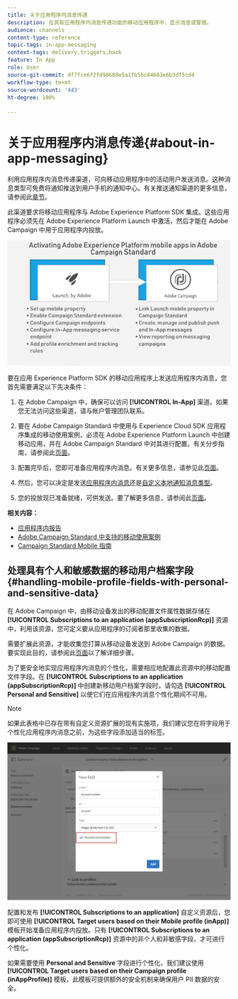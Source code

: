 ```yaml
---
title: 关于应用程序内消息传递
description: 在具有应用程序内消息传递功能的移动应用程序中，显示消息或警报。
audience: channels
content-type: reference
topic-tags: in-app-messaging
context-tags: delivery,triggers,back
feature: In App
role: User
source-git-commit: df7fce6f2fd98688e5a1fb5bc84603e6b3df5cd4
workflow-type: tm+mt
source-wordcount: '443'
ht-degree: 100%

---
```


# 关于应用程序内消息传递{#about-in-app-messaging}

利用应用程序内消息传递渠道，可向移动应用程序中的活动用户发送消息。这种消息类型可免费将通知推送到用户手机的通知中心。有关推送通知渠道的更多信息，请参阅此[章节](../../channels/using/about-push-notifications.md)。

此渠道要求将移动应用程序与 Adobe Experience Platform SDK 集成。这些应用程序必须先在 Adobe Experience Platform Launch 中激活，然后才能在 Adobe Campaign 中用于应用程序内投放。

![](assets/launch_campaign.png)

要在应用 Experience Platform SDK 的移动应用程序上发送应用程序内消息，您首先需要满足以下先决条件：

1. 在 Adobe Campaign 中，确保可以访问 **[!UICONTROL In-App]** 渠道。如果您无法访问这些渠道，请与帐户管理团队联系。

1. 要在 Adobe Campaign Standard 中使用与 Experience Cloud SDK 应用程序集成的移动使用案例，必须在 Adobe Experience Platform Launch 中创建移动应用，并在 Adobe Campaign Standard 中对其进行配置。有关分步指南，请参阅此[页面](../../administration/using/configuring-a-mobile-application.md)。

1. 配置完毕后，您即可准备应用程序内消息。有关更多信息，请参见此[页面](../../channels/using/preparing-and-sending-an-in-app-message.md#preparing-your-in-app-message)。

1. 然后，您可以决定是发送[应用程序内消息](../../channels/using/customizing-an-in-app-message.md)还是[自定义本地通知消息类型](../../channels/using/customizing-an-in-app-message.md#customizing-a-local-notification-message-type)。

1. 您的投放现已准备就绪，可供发送。要了解更多信息，请参阅此[页面](../../channels/using/preparing-and-sending-an-in-app-message.md#sending-your-in-app-message)。

**相关内容：**

* [应用程序内报告](../../reporting/using/in-app-report.md)
* [Adobe Campaign Standard 中支持的移动使用案例](../../administration/using/configuring-rules-launch.md)
* [Campaign Standard Mobile 指南](../../channels/using/get-started-communication-channels.md)

## 处理具有个人和敏感数据的移动用户档案字段 {#handling-mobile-profile-fields-with-personal-and-sensitive-data}

在 Adobe Campaign 中，由移动设备发出的移动配置文件属性数据存储在 **[!UICONTROL Subscriptions to an application (appSubscriptionRcp)]** 资源中，利用该资源，您可定义要从应用程序的订阅者那里收集的数据。

需要扩展此资源，才能收集您打算从移动设备发送到 Adobe Campaign 的数据。要实现此目的，请参阅此[页面](../../developing/using/extending-the-subscriptions-to-an-application-resource.md)以了解详细步骤。

为了更安全地实现应用程序内消息的个性化，需要相应地配置此资源中的移动配置文件字段。在 **[!UICONTROL Subscriptions to an application (appSubscriptionRcp)]** 中创建新移动用户档案字段时，请勾选 **[!UICONTROL Personal and Sensitive]** 以使它们在应用程序内消息个性化期间不可用。

>[!NOTE]
>
>如果此表格中已存在带有自定义资源扩展的现有实施项，我们建议您在将字段用于个性化应用程序内消息之前，为这些字段添加适当的标签。

![](assets/in_app_personal_data_2.png)

配置和发布 **[!UICONTROL Subscriptions to an application]** 自定义资源后，您即可使用 **[!UICONTROL Target users based on their Mobile profile (inApp)]** 模板开始准备应用程序内投放。只有 **[!UICONTROL Subscriptions to an application (appSubscriptionRcp)]** 资源中的非个人和非敏感字段，才可进行个性化。

如果需要使用 **Personal and Sensitive** 字段进行个性化，我们建议使用 **[!UICONTROL Target users based on their Campaign profile (inAppProfile)]** 模板，此模板可提供额外的安全机制来确保用户 PII 数据的安全。